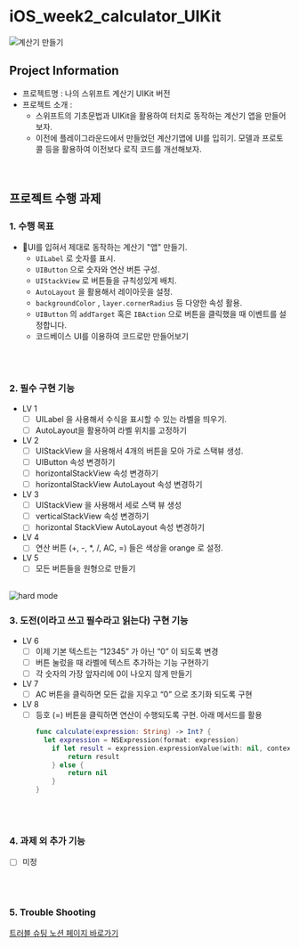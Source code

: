 # iOS_week2_calculator_UIKit

![계산기 만들기](https://help.apple.com/assets/65D6896CA6CCCD9ECD051E60/65D6896D44E24248E80D32D1/ko_KR/5250122ee560cee90b3d7cfa2d91695e.png)


## Project Information
  - 프로젝트명 : 나의 스위프트 계산기 UIKit 버전
  - 프로젝트 소개 : 
    - 스위프트의 기초문법과 UIKit을 활용하여 터치로 동작하는 계산기 앱을 만들어 보자.
    - 이전에 플레이그라운드에서 만들었던 계산기앱에 UI를 입히기. 모델과 프로토콜 등을 활용하여 이전보다 로직 코드를 개선해보자.
<br><br><br>

## 프로젝트 수행 과제
### 1. 수행 목표 
  - UI를 입혀서 제대로 동작하는 계산기 "앱" 만들기.
    - `UILabel` 로 숫자를 표시.
    - `UIButton` 으로 숫자와 연산 버튼 구성.
    - `UIStackView` 로 버튼들을 규칙성있게 배치.
    - `AutoLayout` 을 활용해서 레이아웃을 설정.
    - `backgroundColor` , `layer.cornerRadius` 등 다양한 속성 활용.
    - `UIButton` 의 `addTarget` 혹은 `IBAction` 으로 버튼을 클릭했을 때 이벤트를 설정합니다.
    - 코드베이스 UI를 이용하여 코드로만 만들어보기

<br><br>

### 2. 필수 구현 기능
  - LV 1
    + [ ] UILabel 을 사용해서 수식을 표시할 수 있는 라벨을 띄우기. 
    + [ ] AutoLayout을 활용하여 라벨 위치를 고정하기
  - LV 2
    + [ ] UIStackView 을 사용해서 4개의 버튼을 모아 가로 스택뷰 생성.
    + [ ] UIButton 속성 변경하기
    + [ ] horizontalStackView 속성 변경하기
    + [ ] horizontalStackView AutoLayout 속성 변경하기
  - LV 3
    - [ ] UIStackView 을 사용해서 세로 스택 뷰 생성
    - [ ] verticalStackView 속성 변경하기
    - [ ] horizontal StackView AutoLayout 속성 변경하기
  - LV 4
    - [ ] 연산 버튼 (+, -, *, /, AC, =) 들은 색상을 orange 로 설정.
  - LV 5
    - [ ] 모든 버튼들을 원형으로 만들기
<br><br>

![hard mode](https://staticdelivery.nexusmods.com/mods/5113/images/headers/229_1676449560.jpg)

### 3. 도전(이라고 쓰고 필수라고 읽는다) 구현 기능
  - LV 6
    + [ ] 이제 기본 텍스트는 “12345” 가 아닌 “0” 이 되도록 변경
    + [ ] 버튼 눌렀을 때 라벨에 텍스트 추가하는 기능 구현하기
    + [ ] 각 숫자의 가장 앞자리에 0이 나오지 않게 만들기
  - LV 7
    + [ ] AC 버튼을 클릭하면 모든 값을 지우고 “0” 으로 초기화 되도록 구현
  - LV 8
    + [ ] 등호 (=) 버튼을 클릭하면 연산이 수행되도록 구현. 아래 메서드를 활용
      ``` swift
      func calculate(expression: String) -> Int? {
	    let expression = NSExpression(format: expression)
          if let result = expression.expressionValue(with: nil, context: nil) as? Int {
              return result
          } else {
              return nil
          }
      }
      ```

<br><br>

### 4. 과제 외 추가 기능
  - [ ] 미정

<br><br>

### 5. Trouble Shooting
[트러블 슈팅 노션 페이지 바로가기](https://seongto.notion.site/241118-241122-143a2764a657809c96affbb9d64e2889?pvs=4)




      
